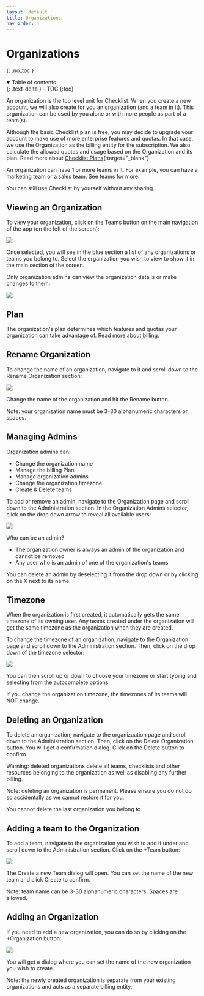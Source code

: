 ```yaml
---
layout: default
title: Organizations
nav_order: 4
---
```

# Organizations
{: .no_toc }

<details open markdown="block">
  <summary>
    Table of contents
  </summary>
  {: .text-delta }
- TOC
{:toc}
</details>

An organization is the top level unit for Checklist. When you create a new account, we will also create for you an organization (and a team in it). This organization can be used by you alone or with  more people as part of a team(s). 

Although the basic Checklist plan is free, you may decide to upgrade your account to make use of more enterprise features and quotas. In that case, we use the Organization as the billing entity for the subscription. We also calculate the allowed quotas and usage based on the Organization and its plan. Read more about [Checklist Plans](https://checklist.com/pricing/){:target="_blank"}.

An organization can have 1 or more teams in it. For example, you can have a marketing team or a sales team. See [teams](/teams/teams) for more. 

You can still use Checklist by yourself without any sharing.

## Viewing an Organization
To view your organization, click on the Teams button on the main navigation of the app (on the left of the screen):

![](/assets/images/organizations/organization-navigate.png)

Once selected, you will see in the blue section a list of any organizations or teams you belong to. Select the organization you wish to view to show it in the main section of the screen.

Only organization admins can view the organization details or make changes to them:

![](/assets/images/organizations/organization-admin.png)

## Plan
The organization's plan determines which features and quotas your organization can take advantage of. Read more [about billing](/billing).

## Rename Organization
To change the name of an organization, navigate to it and scroll down to the Rename Organization section:

![](/assets/images/organizations/organization-rename.png)

Change the name of the organization and hit the Rename button.

Note: your organization name must be 3-30 alphanumeric characters or spaces.

## Managing Admins

Organization admins can:
* Change the organization name
* Manage the billing Plan
* Manage organization admins
* Change the organization timezone
* Create & Delete teams

To add or remove an admin, navigate to the Organization page and scroll down to the Administration section. In the Organization Admins selector, click on the drop down arrow to reveal all available users:

![](/assets/images/organizations/organization-admins.png)

Who can be an admin?
* The organization owner is always an admin of the organization and cannot be removed
* Any user who is an admin of one of the organization's teams

You can delete an admin by deselecting it from the drop down or by clicking on the X next to its name. 

## Timezone
When the organization is first created, it automatically gets the same timezone of its owning user. Any teams created under the organization will get the same timezone as the organization when they are created. 

To change the timezone of an organization, navigate to the Organization page and scroll down to the Administration section. Then, click on the drop down of the timezone selector:

![](/assets/images/organizations/organization-timezone.png)

You can then scroll up or down to choose your timezone or start typing and selecting from the autocomplete options. 

If you change the organization timezone, the timezones of its teams will NOT change.

## Deleting an Organization
To delete an organization, navigate to the organizaation page and scroll down to the Administration section. Then, click on the Delete Organization button. You will get a confirmation dialog. Click on the Delete button to confirm.

Warning: deleted organizations delete all teams, checklists and other resources belonging to the organization as well as disabling any further billing.

Note: deleting an organization is permanent. Please ensure you do not do so accidentally as we cannot restore it for you.

You cannot delete the last organization you belong to.

## Adding a team to the Organization

To add a team, navigate to the organization you wish to add it under and scroll down to the Administration section. Click on the +Team button:

![](/assets/images/teams/team-add.png)

The Create a new Team dialog will open. You can set the name of the new team and click Create to confirm. 

Note: team name can be 3-30 alphanumeric characters. Spaces are allowed.

## Adding an Organization
If you need to add a new organization, you can do so by clicking on the +Organization button:

![](/assets/images/organizations/organization-add.png)

You will get a dialog where you can set the name of the new organization you wish to create. 

Note: the newly created organization is separate from your existing organizations and acts as a separate billing entity. 